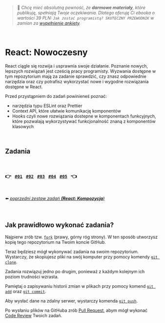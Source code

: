 > :dart: *Chcę mieć absolutną pewność, że **darmowe materiały**, które publikuję, spełniają Twoje oczekiwania. Dlatego oferuję Ci ebooka o wartości 39 PLN: `Jak zostać programistą? SKUTECZNY PRZEWODNIK` w zamian za [wypełnienie ankiety](https://devmentor.pl/ankieta).*

&nbsp;

# React: Nowoczesny

React ciągle się rozwija i usprawnia swoje działanie. Poznanie nowych, lepszych rozwiązań jest cześcią pracy programisty. Wyzwania dostępne w tym repozytorium mają za zadanie sprawdzić, czy znasz odpowiednie narzędzia oraz czy potrafisz wykorzystać nowe i wygodne rozwiązania dostępne w React.

Przed przystąpniem do zadań powinieneś poznać:

- narzędzia typu ESLint oraz Prettier
- Context API, które ułatwie komunikację komponentów
- Hooks czyli nowe rozwiązania dostepne w komponentach funkcyjnych, które pozwalają wykorzystywać funkcjonalność znaną z komponentów klasowych

&nbsp;

## Zadania

&nbsp;

### :point_right: &nbsp; [`#01`](./01) &nbsp; [`#02`](./02) &nbsp; [`#03`](./03) &nbsp; [`#04`](./04) &nbsp; [`#05`](./05) &nbsp; :point_left:

&nbsp;

:arrow_left: [*poprzedni zestaw zadań **(React: Kompozycja**)*](https://github.com/devmentor-pl/practice-react-composition)

&nbsp;

## Jak prawidłowo wykonać zadania?

Najpierw zrób tzw. [`fork`](https://docs.github.com/en/free-pro-team@latest/github/getting-started-with-github/fork-a-repo) (prawy, górny róg strony). W ten sposób utworzysz kopię tego repozytorium na Twoim koncie GitHub. 

Teraz będziesz mógł wykonywać zadania na swoim repozytorium. Wystarczy, że skopiujesz pliki na swój komputer przy pomocy komendy [`git clone`](https://docs.github.com/en/free-pro-team@latest/github/creating-cloning-and-archiving-repositories/cloning-a-repository).

Zadania rozwiązuj jedno po drugim, ponieważ z każdym kolejnym ich poziom trudności wzrasta.  

Pamiętaj o zapisywaniu historii zmian w plikach przy pomocy komend [`git add`](https://github.com/git-guides/git-add) oraz [`git commit`](https://github.com/git-guides/git-commit).

Aby wysłać dane na zdalny serwer, wystarczy komenda [`git push`](https://github.com/git-guides/git-push).

Po wysłaniu plików na GitHuba zrób [Pull Request](https://docs.github.com/en/free-pro-team@latest/github/collaborating-with-issues-and-pull-requests/creating-a-pull-request-from-a-fork), abym mógł wykonać [Code Review](https://en.wikipedia.org/wiki/Code_review) Twoich zadań.
